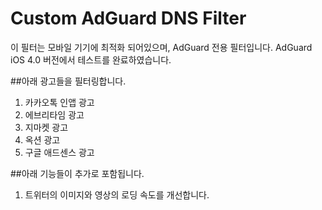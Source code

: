 # Custom AdGuard DNS Filter
이 필터는 모바일 기기에 최적화 되어있으며, AdGuard 전용 필터입니다.
AdGuard iOS 4.0 버전에서 테스트를 완료하였습니다.

##아래 광고들을 필터링합니다.
1. 카카오톡 인앱 광고
2. 에브리타임 광고
3. 지마켓 광고
4. 옥션 광고
5. 구글 애드센스 광고

##아래 기능들이 추가로 포함됩니다.
1. 트위터의 이미지와 영상의 로딩 속도를 개선합니다.


